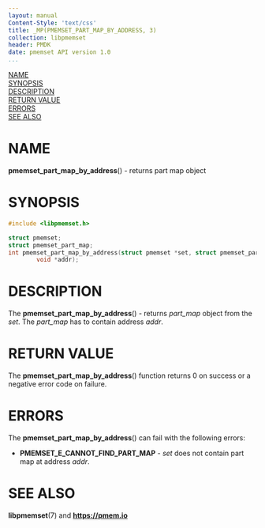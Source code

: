 ```yaml
---
layout: manual
Content-Style: 'text/css'
title: _MP(PMEMSET_PART_MAP_BY_ADDRESS, 3)
collection: libpmemset
header: PMDK
date: pmemset API version 1.0
...
```


[comment]: <> (SPDX-License-Identifier: BSD-3-Clause)
[comment]: <> (Copyright 2021, Intel Corporation)

[comment]: <> (pmemset_part_map_by_address.3 -- man page for libpmemset pmemset_part_map_by_address function)

[NAME](#name)<br />
[SYNOPSIS](#synopsis)<br />
[DESCRIPTION](#description)<br />
[RETURN VALUE](#return-value)<br />
[ERRORS](#errors)<br />
[SEE ALSO](#see-also)<br />

# NAME #

**pmemset_part_map_by_address**() - returns part map object

# SYNOPSIS #

```c
#include <libpmemset.h>

struct pmemset;
struct pmemset_part_map;
int pmemset_part_map_by_address(struct pmemset *set, struct pmemset_part_map **pmap,
		void *addr);
```

# DESCRIPTION #

The **pmemset_part_map_by_address**() - returns *part_map* object from the *set*.
The *part_map* has to contain address *addr*.

# RETURN VALUE #

The **pmemset_part_map_by_address**() function returns 0 on success
or a negative error code on failure.

# ERRORS #

The **pmemset_part_map_by_address**() can fail with the following errors:

* **PMEMSET_E_CANNOT_FIND_PART_MAP** - *set* does not contain part map at address *addr*.

# SEE ALSO #

**libpmemset**(7) and **<https://pmem.io>**
